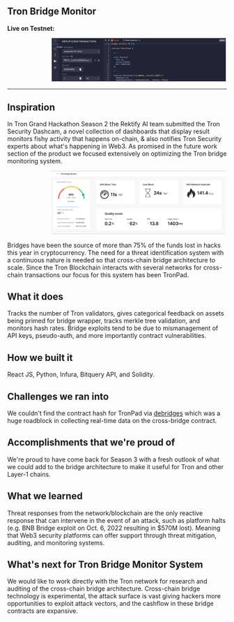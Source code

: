 
## Tron Bridge Monitor

<b> Live on Testnet: </b>

<!-- image -->
<p align="center">
  <img src="deploy.png" alt="" width="400" class="center" style="margin-left: 100px;"/>
</p>

---
## Inspiration
In Tron Grand Hackathon Season 2 the Rektify AI team submitted the Tron Security Dashcam, a novel collection of dashboards that display result monitors fishy activity that happens on-chain, & also notifies Tron Security experts about what's happening in Web3. As promised in the future work section of the product we focused extensively on optimizing the Tron bridge monitoring system. 

<!-- image -->
<p align="center">
  <img src="monitor.png" alt="" width="400" class="center" style="margin-left: 100px;"/>
</p>

Bridges have been the source of more than 75% of the funds lost in hacks this year in cryptocurrency. The need for a threat identification system with a continuous nature is needed so that cross-chain bridge architecture to scale. Since the Tron Blockchain interacts with several networks for cross-chain transactions our focus for this system has been TronPad.

## What it does
Tracks the number of Tron validators, gives categorical feedback on assets being primed for bridge wrapper, tracks merkle tree validation, and monitors hash rates. Bridge exploits tend to be due to mismanagement of API keys, pseudo-auth, and more importantly contract vulnerabilities. 

## How we built it
React JS, Python, Infura, Bitquery API, and Solidity.

## Challenges we ran into
We couldn't find the contract hash for TronPad via [debridges](https://debridges.com/tron-bridges) which was a huge roadblock in collecting real-time data on the cross-bridge contract.

## Accomplishments that we're proud of
We're proud to have come back for Season 3 with a fresh outlook of what we could add to the bridge architecture to make it useful for Tron and other Layer-1 chains.

## What we learned
Threat responses from the network/blockchain are the only reactive response that can intervene in the event of an attack, such as platform halts (e.g. BNB Bridge exploit on Oct. 6, 2022 resulting in $570M lost). Meaning that Web3 security platforms can offer support through threat mitigation, auditing, and monitoring systems.

## What's next for Tron Bridge Monitor System
We would like to work directly with the Tron network for research and auditing of the cross-chain bridge architecture. Cross-chain bridge technology is experimental, the attack surface is vast giving hackers more opportunities to exploit attack vectors, and the cashflow in these bridge contracts are expansive.
